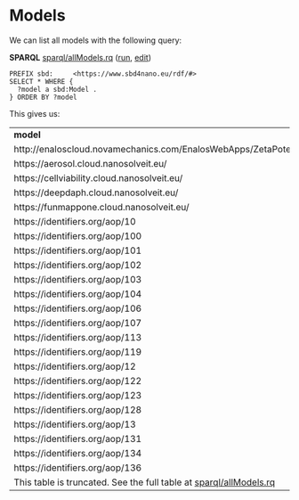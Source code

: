 <!--- THIS FILE IS AUTOGENERATED. DO NOT EDIT IT. -->

# Models

We can list all <a name="tp1">models</a> with the following query:

**SPARQL** [sparql/allModels.rq](sparql/allModels.code.html) ([run](https://query.wikidata.org/embed.html#PREFIX%20sbd%3A%20%20%20%20%20%3Chttps%3A%2F%2Fwww.sbd4nano.eu%2Frdf%2F%23%3E%0A%0ASELECT%20*%20WHERE%20%7B%0A%20%20%3Fmodel%20a%20sbd%3AModel%20.%0A%7D%20ORDER%20BY%20%3Fmodel%0A), [edit](https://query.wikidata.org/#PREFIX%20sbd%3A%20%20%20%20%20%3Chttps%3A%2F%2Fwww.sbd4nano.eu%2Frdf%2F%23%3E%0A%0ASELECT%20*%20WHERE%20%7B%0A%20%20%3Fmodel%20a%20sbd%3AModel%20.%0A%7D%20ORDER%20BY%20%3Fmodel%0A))

```sparql
PREFIX sbd:     <https://www.sbd4nano.eu/rdf/#>
SELECT * WHERE {
  ?model a sbd:Model .
} ORDER BY ?model
```

This gives us:

<table>
  <tr>
    <td><b>model</b></td>
  </tr>
  <tr>
    <td>http://enaloscloud.novamechanics.com/EnalosWebApps/ZetaPotential/</td>
  </tr>
  <tr>
    <td>https://aerosol.cloud.nanosolveit.eu/</td>
  </tr>
  <tr>
    <td>https://cellviability.cloud.nanosolveit.eu/</td>
  </tr>
  <tr>
    <td>https://deepdaph.cloud.nanosolveit.eu/</td>
  </tr>
  <tr>
    <td>https://funmappone.cloud.nanosolveit.eu/</td>
  </tr>
  <tr>
    <td>https://identifiers.org/aop/10</td>
  </tr>
  <tr>
    <td>https://identifiers.org/aop/100</td>
  </tr>
  <tr>
    <td>https://identifiers.org/aop/101</td>
  </tr>
  <tr>
    <td>https://identifiers.org/aop/102</td>
  </tr>
  <tr>
    <td>https://identifiers.org/aop/103</td>
  </tr>
  <tr>
    <td>https://identifiers.org/aop/104</td>
  </tr>
  <tr>
    <td>https://identifiers.org/aop/106</td>
  </tr>
  <tr>
    <td>https://identifiers.org/aop/107</td>
  </tr>
  <tr>
    <td>https://identifiers.org/aop/113</td>
  </tr>
  <tr>
    <td>https://identifiers.org/aop/119</td>
  </tr>
  <tr>
    <td>https://identifiers.org/aop/12</td>
  </tr>
  <tr>
    <td>https://identifiers.org/aop/122</td>
  </tr>
  <tr>
    <td>https://identifiers.org/aop/123</td>
  </tr>
  <tr>
    <td>https://identifiers.org/aop/128</td>
  </tr>
  <tr>
    <td>https://identifiers.org/aop/13</td>
  </tr>
  <tr>
    <td>https://identifiers.org/aop/131</td>
  </tr>
  <tr>
    <td>https://identifiers.org/aop/134</td>
  </tr>
  <tr>
    <td>https://identifiers.org/aop/136</td>
  </tr>
  <tr><td colspan="2">This table is truncated. See the full table at <a href="sparql/allModels.code.md">sparql/allModels.rq</a></td></tr>
</table>

